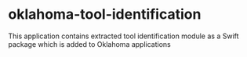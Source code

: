 # oklahoma-tool-identification
This application contains extracted tool identification module as a Swift package which is added to Oklahoma applications
